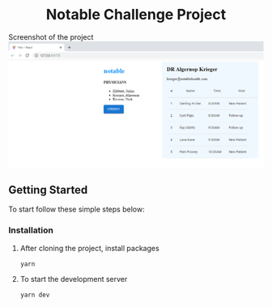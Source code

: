 <br />
<p align="center">
  <h1 align="center">Notable Challenge Project</h1>
  <p>Screenshot of the project
  <img src="notable_sc1.PNG" alt="Screenshot">
</p>

## Getting Started

To start follow these simple steps below:

### Installation

1. After cloning the project, install packages
   ```sh
   yarn
   ```
2. To start the development server
   ```sh
   yarn dev
   ```
